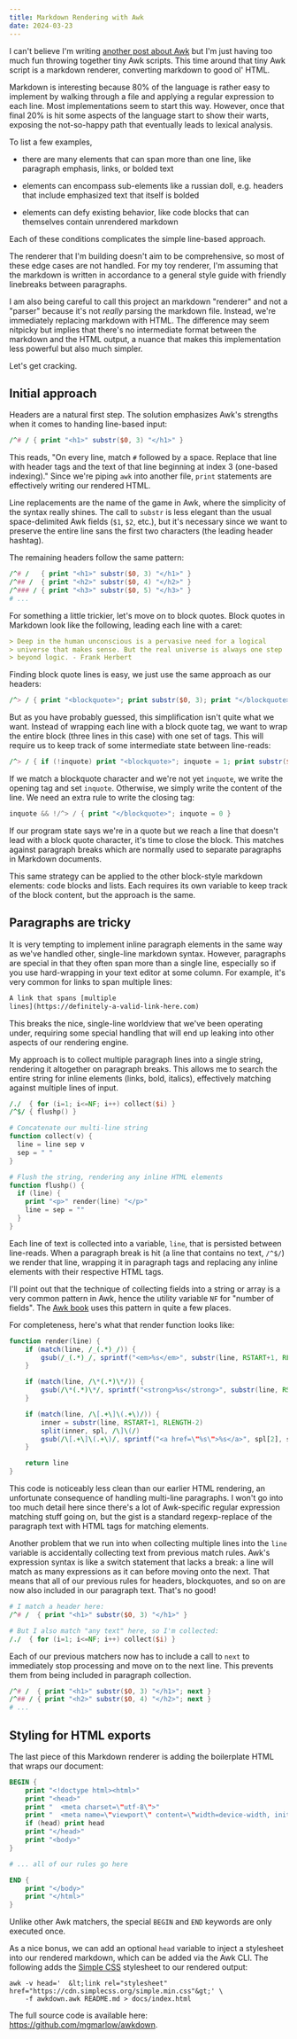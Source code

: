 ```yaml
---
title: Markdown Rendering with Awk
date: 2024-03-23
---
```


I can't believe I'm writing [another post about
Awk](/words/2024-02-27-awk-is-cool/) but I'm just having too much fun
throwing together tiny Awk scripts. This time around that tiny Awk
script is a markdown renderer, converting markdown to good ol' HTML.

Markdown is interesting because 80% of the language is rather easy to
implement by walking through a file and applying a regular expression
to each line. Most implementations seem to start this way. However,
once that final 20% is hit some aspects of the language start to show
their warts, exposing the not-so-happy path that eventually leads to
lexical analysis.

To list a few examples,

- there are many elements that can span more than one line, like
  paragraph emphasis, links, or bolded text

- elements can encompass sub-elements like a russian doll,
  e.g. headers that include emphasized text that itself is bolded

- elements can defy existing behavior, like code blocks that can
  themselves contain unrendered markdown

Each of these conditions complicates the simple line-based approach.

The renderer that I'm building doesn't aim to be comprehensive, so
most of these edge cases are not handled. For my toy renderer, I'm
assuming that the markdown is written in accordance to a general style
guide with friendly linebreaks between paragraphs.

I am also being careful to call this project an markdown "renderer"
and not a "parser" because it's not _really_ parsing the markdown
file. Instead, we're immediately replacing markdown with HTML. The
difference may seem nitpicky but implies that there's no intermediate
format between the markdown and the HTML output, a nuance that makes
this implementation less powerful but also much simpler.

Let's get cracking.

## Initial approach

Headers are a natural first step. The solution emphasizes Awk's
strengths when it comes to handing line-based input:

```awk
/^# / { print "<h1>" substr($0, 3) "</h1>" }
```

This reads, "On every line, match `#` followed by a space. Replace
that line with header tags and the text of that line beginning at
index 3 (one-based indexing)." Since we're piping `awk` into another
file, `print` statements are effectively writing our rendered HTML.

Line replacements are the name of the game in Awk, where the
simplicity of the syntax really shines. The call to `substr` is less
elegant than the usual space-delimited Awk fields (`$1`, `$2`, etc.),
but it's necessary since we want to preserve the entire line sans the
first two characters (the leading header hashtag).

The remaining headers follow the same pattern:

```awk
/^# /   { print "<h1>" substr($0, 3) "</h1>" }
/^## /  { print "<h2>" substr($0, 4) "</h2>" }
/^### / { print "<h3>" substr($0, 5) "</h3>" }
# ...
```

For something a little trickier, let's move on to block quotes. Block
quotes in Markdown look like the following, leading each line with a
caret:

```md
> Deep in the human unconscious is a pervasive need for a logical
> universe that makes sense. But the real universe is always one step
> beyond logic. - Frank Herbert
```

Finding block quote lines is easy, we just use the same approach as
our headers:

```awk
/^> / { print "<blockquote>"; print substr($0, 3); print "</blockquote>"}
```

But as you have probably guessed, this simplification isn't quite what
we want. Instead of wrapping each line with a block quote tag, we want
to wrap the entire block (three lines in this case) with one set of
tags. This will require us to keep track of some intermediate state
between line-reads:

```awk
/^> / { if (!inquote) print "<blockquote>"; inquote = 1; print substr($0, 3) "}
```

If we match a blockquote character and we're not yet `inquote`, we
write the opening tag and set `inquote`. Otherwise, we simply write
the content of the line. We need an extra rule to write the closing
tag:

```awk
inquote && !/^> / { print "</blockquote>"; inquote = 0 }
```

If our program state says we're in a quote but we reach a line that
doesn't lead with a block quote character, it's time to close the
block. This matches against paragraph breaks which are normally used
to separate paragraphs in Markdown documents.

This same strategy can be applied to the other block-style markdown
elements: code blocks and lists. Each requires its own variable to
keep track of the block content, but the approach is the same.

## Paragraphs are tricky

It is very tempting to implement inline paragraph elements in the same
way as we've handled other, single-line markdown syntax. However,
paragraphs are special in that they often span more than a single
line, especially so if you use hard-wrapping in your text editor at
some column. For example, it's very common for links to span multiple
lines:

```md
A link that spans [multiple
lines](https://definitely-a-valid-link-here.com)
```

This breaks the nice, single-line worldview that we've been operating
under, requiring some special handling that will end up leaking into
other aspects of our rendering engine.

My approach is to collect multiple paragraph lines into a single
string, rendering it altogether on paragraph breaks. This allows me to
search the entire string for inline elements (links, bold, italics),
effectively matching against multiple lines of input.

```awk
/./  { for (i=1; i<=NF; i++) collect($i) }
/^$/ { flushp() }

# Concatenate our multi-line string
function collect(v) {
  line = line sep v
  sep = " "
}

# Flush the string, rendering any inline HTML elements
function flushp() {
  if (line) {
    print "<p>" render(line) "</p>"
    line = sep = ""
  }
}
```

Each line of text is collected into a variable, `line`, that is
persisted between line-reads. When a paragraph break is hit (a line
that contains no text, `/^$/`) we render that line, wrapping it in
paragraph tags and replacing any inline elements with their respective
HTML tags.

I'll point out that the technique of collecting fields into a string
or array is a very common pattern in Awk, hence the utility variable
`NF` for "number of fields". The [Awk book](https://awk.dev) uses this
pattern in quite a few places.

For completeness, here's what that render function looks like:

```awk
function render(line) {
    if (match(line, /_(.*)_/)) {
        gsub(/_(.*)_/, sprintf("<em>%s</em>", substr(line, RSTART+1, RLENGTH-2)), line)
    }

    if (match(line, /\*(.*)\*/)) {
        gsub(/\*(.*)\*/, sprintf("<strong>%s</strong>", substr(line, RSTART+1, RLENGTH-2)), line)
    }

    if (match(line, /\[.+\]\(.+\)/)) {
        inner = substr(line, RSTART+1, RLENGTH-2)
        split(inner, spl, /\]\(/)
        gsub(/\[.+\]\(.+\)/, sprintf("<a href=\"%s\">%s</a>", spl[2], spl[1]), line)
    }

    return line
}
```

This code is noticeably less clean than our earlier HTML rendering, an
unfortunate consequence of handling multi-line paragraphs. I won't go
into too much detail here since there's a lot of Awk-specific regular
expression matching stuff going on, but the gist is a standard
regexp-replace of the paragraph text with HTML tags for matching
elements.

Another problem that we run into when collecting multiple lines into
the `line` variable is accidentally collecting text from previous
match rules. Awk's expression syntax is like a switch statement that
lacks a break: a line will match as many expressions as it can before
moving onto the next. That means that all of our previous rules for
headers, blockquotes, and so on are now also included in our paragraph
text. That's no good!

```awk
# I match a header here:
/^# /  { print "<h1>" substr($0, 3) "</h1>" }

# But I also match "any text" here, so I'm collected:
/./  { for (i=1; i<=NF; i++) collect($i) }
```


Each of our previous matchers now has to include a call to `next` to
immediately stop processing and move on to the next line. This
prevents them from being included in paragraph collection.

```awk
/^# /  { print "<h1>" substr($0, 3) "</h1>"; next }
/^## / { print "<h2>" substr($0, 4) "</h2>"; next }
# ...
```

## Styling for HTML exports

The last piece of this Markdown renderer is adding the boilerplate
HTML that wraps our document:

```awk
BEGIN {
    print "<!doctype html><html>"
    print "<head>"
    print "  <meta charset=\"utf-8\">"
    print "  <meta name=\"viewport\" content=\"width=device-width, initial-scale=1\">"
    if (head) print head
    print "</head>"
    print "<body>"
}

# ... all of our rules go here

END {
    print "</body>"
    print "</html>"
}
```

Unlike other Awk matchers, the special `BEGIN` and `END` keywords are
only executed once.

As a nice bonus, we can add an optional `head` variable to inject a
stylesheet into our rendered markdown, which can be added via the Awk
CLI. The following adds the [Simple CSS](https://simplecss.org/)
stylesheet to our rendered output:

```text
awk -v head='  &lt;link rel="stylesheet" href="https://cdn.simplecss.org/simple.min.css"&gt;' \
    -f awkdown.awk README.md > docs/index.html
```

The full source code is available here:
<https://github.com/mgmarlow/awkdown>.
